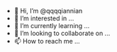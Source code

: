 - 👋 Hi, I’m @qqqqiannian
- 👀 I’m interested in ...
- 🌱 I’m currently learning ...
- 💞️ I’m looking to collaborate on ...
- 📫 How to reach me ...

<!---
qqqqiannian/qqqqiannian is a ✨ special ✨ repository because its `README.md` (this file) appears on your GitHub profile.
You can click the Preview link to take a look at your changes.
--->
